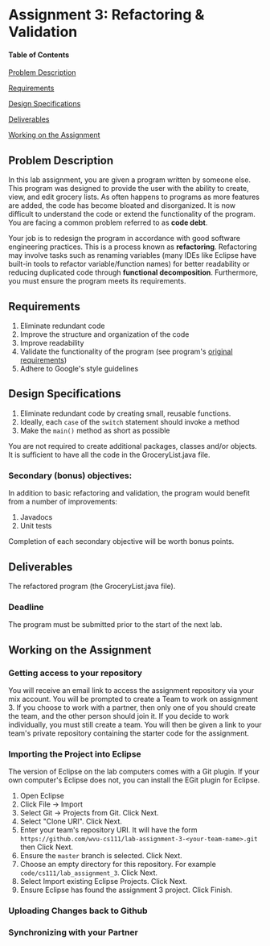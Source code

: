 # Assignment 3: Refactoring & Validation

#### Table of Contents 

[Problem Description](#problem-description)

[Requirements](#requirements)

[Design Specifications](#design-specifications)

[Deliverables](#deliverables)

[Working on the Assignment](#working-on-the-assignment)

## Problem Description
In this lab assignment, you are given a program written by someone else. This program was designed to provide the user with the ability to create, view, and edit grocery lists. As often happens to programs as more features are added, the code has become bloated and disorganized. It is now difficult to understand the code or extend the functionality of the program. You are facing a common problem referred to as **code debt**.

Your job is to redesign the program in accordance with good software engineering practices. This is a process known as **refactoring**. Refactoring may involve tasks such as renaming variables (many IDEs like Eclipse have built-in tools to refactor variable/function names) for better readability or reducing duplicated code through **functional decomposition**. Furthermore, you must ensure the program meets its requirements.

## Requirements

1. Eliminate redundant code
2. Improve the structure and organization of the code
3. Improve readability
4. Validate the functionality of the program (see program's [original requirements](GroceryListRequirements.pdf))
5. Adhere to Google's style guidelines

## Design Specifications

1. Eliminate redundant code by creating small, reusable functions.
2. Ideally, each `case` of the `switch` statement should invoke a method
3. Make the `main()` method as short as possible

You are not required to create additional packages, classes and/or objects. It is sufficient to have all the code in the GroceryList.java file.

### Secondary (bonus) objectives:

In addition to basic refactoring and validation, the program would benefit from a number of improvements:

1. Javadocs
2. Unit tests

Completion of each secondary objective will be worth bonus points.

## Deliverables

The refactored program (the GroceryList.java file).

### Deadline

The program must be submitted prior to the start of the next lab.

## Working on the Assignment
### Getting access to your repository
You will receive an email link to access the assignment repository via your mix account. You will be prompted to create a Team to work on assignment 3. If you choose to work with a partner, then only one of you should create the team, and the other person should join it. If you decide to work individually, you must still create a team. You will then be given a link to your team's private repository containing the starter code for the assignment.
### Importing the Project into Eclipse
The version of Eclipse on the lab computers comes with a Git plugin. If your own computer's Eclipse does not, you can install the EGit plugin for Eclipse.
1. Open Eclipse
2. Click File -> Import
3. Select Git -> Projects from Git. Click Next.
4. Select "Clone URI". Click Next.
5. Enter your team's repository URI. It will have the form `https://github.com/wvu-cs111/lab-assignment-3-<your-team-name>.git` then Click Next.
6. Ensure the `master` branch is selected. Click Next.
7. Choose an empty directory for this repository. For example `code/cs111/lab_assignment_3`. Click Next.
8. Select Import existing Eclipse Projects. Click Next.
9. Ensure Eclipse has found the assignment 3 project. Click Finish.
### Uploading Changes back to Github
### Synchronizing with your Partner

